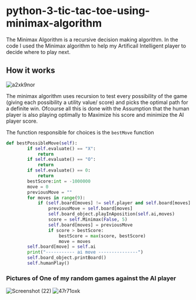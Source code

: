 # python-3-tic-tac-toe-using-minimax-algorithm
The Minimax Algorithm is a recursive decision making algorithm. In the code I used the Minimax algorithm to help my Artificail Intelligent player to decide where to play next.

## How it works 
![a2xk9nor](https://github.com/S-Immanuel01/python-3-tic-tac-toe-minimax-/assets/142397823/91543631-bd18-4454-adcb-084f65840a4b)

The minimax algorithm uses recursion to test every possibility of the game (giving each possibility a utility value/ score) and picks the optimal path for a definite win. Ofcourse all this is done with the Assumption that the human player is also playing optimally to Maximize his score and minimize the AI player score.

The function responsible for choices is the `bestMove` function
```python
def bestPossibleMove(self):
        if self.evaluate() == "X":
            return
        if self.evaluate() == "O":
            return
        if self.evaluate() == 0:
            return
        bestScore:int = -1000000
        move = 0
        previousMove = ""
        for moves in range(9):
            if (self.board[moves] != self.player and self.board[moves] != self.ai):
                previousMove = self.board[moves]
                self.board_object.playInAposition(self.ai,moves) 
                score = self.Minimax(False, 5)
                self.board[moves] = previousMove
                if score > bestScore:
                    bestScore = max(score, bestScore)
                    move = moves
        self.board[move] = self.ai
        print("----------- ai move ---------------")
        self.board_object.printBoard()
        self.humanPlay()
```

### Pictures of One of my random games against the AI player
![Screenshot (22)](https://github.com/S-Immanuel01/python-3-tic-tac-toe-minimax-/assets/142397823/8f1c07e5-4607-4e0a-a9c3-ca59829ed105)
![47r71oxk](https://github.com/S-Immanuel01/python-3-tic-tac-toe-minimax-/assets/142397823/13914b6d-eca2-49b5-98af-9716314d5943)



